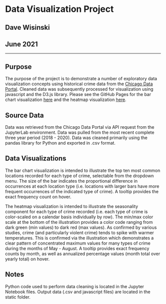 # Data Visualization Project
Dave Wisinski
----
June 2021
----
----

## Purpose

The purpose of the project is to demonstrate a number of exploratory data visualization concepts using historical crime data from the [Chicago Data Portal](https://data.cityofchicago.org/Public-Safety/Crimes-2001-to-Present/ijzp-q8t2). Cleaned data was subsequently processed for visualization using javascript and the D3.js library. Please see the GitHub Pages for the bar chart visualization [here](https://dwisinski.github.io/Data-viz-project/location_bar.html) and the heatmap visualization [here](https://dwisinski.github.io/Data-viz-project/heatmap.html).

## Source Data

Data was retrieved from the Chicago Data Portal via API request from the JupyterLab environment. Data was pulled from the most recent complete three year period (2018 - 2020). Data was cleaned primarily using the pandas library for Python and exported in .csv format.

## Data Visualizations

The bar chart visualization is intended to illustrate the top ten most common locations recorded for each type of crime, selectable from the dropdown menu. The size of the bar indicates the proportional difference in occurrences at each location type (i.e. locations with larger bars have more frequent occurrences of the indicated type of crime). A tooltip provides the exact frequency count on hover.

The heatmap visualization is intended to illustrate the seasonality component for each type of crime recorded (i.e. each type of crime is color-scaled on a calendar basis individually by row). The min/max color scale at the bottom of the illustration provides a color code ranging from dark green (min values) to dark red (max values). As confirmed by various studies, crime (and particularly violent crime) tends to spike with warmer temperatures. This is confirmed via the illustration which demonstrates a clear pattern of concentrated maximum values for many types of crime during the months of May - August. A tooltip provides exact frequency counts by month, as well as annualized percentage values (month total over yearly total) on hover.

## Notes

Python code used to perform data cleaning is located in the Jupyter Notebook files. Output data (.csv and javascript files) are located in the static folder.